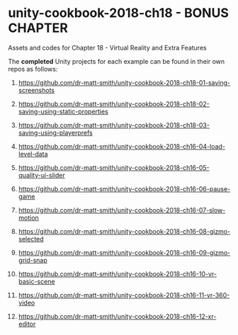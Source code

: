 # unity-cookbook-2018-ch18 - BONUS CHAPTER
Assets and codes for Chapter 18 - Virtual Reality and Extra Features

The **completed** Unity projects for each example can be found in their own repos as follows:

1. https://github.com/dr-matt-smith/unity-cookbook-2018-ch18-01-saving-screenshots

1. https://github.com/dr-matt-smith/unity-cookbook-2018-ch18-02-saving-using-static-properties

1. https://github.com/dr-matt-smith/unity-cookbook-2018-ch18-03-saving-using-playerprefs

1. https://github.com/dr-matt-smith/unity-cookbook-2018-ch16-04-load-level-data

1. https://github.com/dr-matt-smith/unity-cookbook-2018-ch16-05-quality-ui-slider

1. https://github.com/dr-matt-smith/unity-cookbook-2018-ch16-06-pause-game

1. https://github.com/dr-matt-smith/unity-cookbook-2018-ch16-07-slow-motion

1. https://github.com/dr-matt-smith/unity-cookbook-2018-ch16-08-gizmo-selected

1. https://github.com/dr-matt-smith/unity-cookbook-2018-ch16-09-gizmo-grid-snap

1. https://github.com/dr-matt-smith/unity-cookbook-2018-ch16-10-vr-basic-scene

1. https://github.com/dr-matt-smith/unity-cookbook-2018-ch16-11-vr-360-video

1. https://github.com/dr-matt-smith/unity-cookbook-2018-ch16-12-xr-editor

